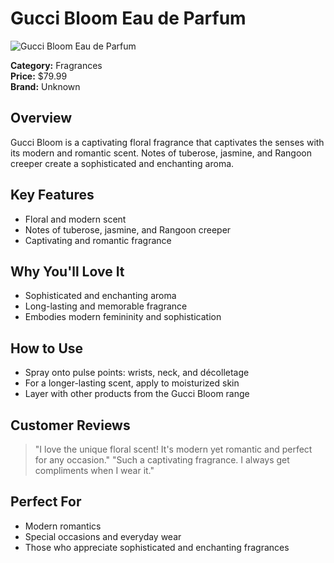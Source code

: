 # Gucci Bloom Eau de Parfum

![Gucci Bloom Eau de Parfum](https://cdn.dummyjson.com/product-images/fragrances/gucci-bloom-eau-de/1.webp)

**Category:** Fragrances  
**Price:** $79.99  
**Brand:** Unknown

## Overview
Gucci Bloom is a captivating floral fragrance that captivates the senses with its modern and romantic scent. Notes of tuberose, jasmine, and Rangoon creeper create a sophisticated and enchanting aroma.

## Key Features
- Floral and modern scent
- Notes of tuberose, jasmine, and Rangoon creeper
- Captivating and romantic fragrance

## Why You'll Love It
- Sophisticated and enchanting aroma
- Long-lasting and memorable fragrance
- Embodies modern femininity and sophistication

## How to Use
- Spray onto pulse points: wrists, neck, and décolletage
- For a longer-lasting scent, apply to moisturized skin
- Layer with other products from the Gucci Bloom range

## Customer Reviews
> "I love the unique floral scent! It's modern yet romantic and perfect for any occasion."
> "Such a captivating fragrance. I always get compliments when I wear it."

## Perfect For
- Modern romantics
- Special occasions and everyday wear
- Those who appreciate sophisticated and enchanting fragrances
